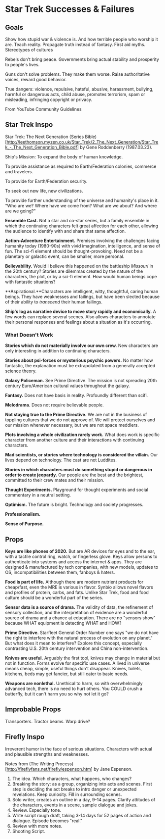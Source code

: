 # Star Trek Successes & Failures

## Goals

Show how stupid war & violence is. And how terrible people who worship it are.
Teach reality. Propagate truth instead of fantasy. First aid myths. Stereotypes of cultures



Rebels don't bring peace. Governments bring actual stability and prosperity to people's lives.

Guns don't solve problems. They make them worse. Raise authoritative voices, reward good behavior.

True dangers: violence, repulsive, hateful, abusive, harassment, bullying, harmful or dangerous acts, child abuse, promotes terrorism, spam or misleading, infringing copyright or privacy.

From YouTube Community Guidelines




## Star Trek Inspo
Star Trek: The Next Generation (Series Bible)[http://leethomson.myzen.co.uk/Star_Trek/2_The_Next_Generation/Star_Trek_-_The_Next_Generation_Bible.pdf] by Gene Roddenberry (1987.03.23).

Ship's Mission:
To expand the body of human knowledge.

To provide assistance as required to Earth/Federation colonies, commerce and travelers.

To provide for Earth/Federation security.

To seek out new life, new civilizations.

To provide further understanding of the universe and humanity's place in it. "Who are we? Where have we come from? What are we about? And where are we going?"

**Ensemble Cast.** Not a star and co-star series, but a family ensemble in which the continuing characters felt great affection for each other, allowing the audience to identify with and share that same affection.

**Action-Adventure Entertainment.**  Premises involving the challenges facing humanity today (1980-90s) with vivid imagination, intelligence, and sense of fun. The sci-fi element should be thought-provoking. Need not be a planetary or galactic event, can be smaller, more personal.

**Believability.** Would I believe this happened on the battleship *Missouri* in the 20th century? Stories are dilemmas created by the nature of the characters, the plot, or by a sci-fi element. How would human beings cope with fantastic situations?

**Aspirational.**Characters are intelligent, witty, thoughtful, caring human beings. They have weaknesses and failings, but have been slected because of their ability to *transcend* their human failings.

**Ship's log as narrative device to move story rapidly and economically.** A few words can replace several scenes. Also allows characters to annotate their personal responses and feelings about a situation as it's occurring.




### What Doesn't Work

**Stories which do not materially involve our own crew.** New characters are only interesting in addition to continuing characters.

**Stories about psi-forces or mysterious psychic powers.** No matter how fantastic, the explanation must be extrapolated from a generally accepted science theory. 

**Galaxy Policeman.** See Prime Directive. The mission is not spreading 20th century Euro/American cultural values throughout the galaxy.

**Fantasy.** Does not have basis in reality. Profoundly different than scifi. 

**Melodrama.** Does not require believable people.

**Not staying true to the Prime Directive.** We are not in the business of toppling cultures that we do not approve of. We will protect ourselves and our mission whenever necessary, but we are not space meddlers.

**Plots involving a whole civilization rarely work.** What does work is specific character from another culture and their interactions with continuing characters.

**Mad scientists, or stories where technology is considered the villain.**  Our lives depend on technology. The cast are not Luddites.

**Stories in which characters must do something stupid or dangerous in order to create jeopardy.**  Our people are the best and the brightest, committed to their crew mates and their mission.









**Thought Experiments.** Playground for thought experiments and social commentary in a neutral setting.

**Optimism.** The future is bright. Technology and society progresses.

**Professionalism.** 

**Sense of Purpose.** 



## Props

**Keys are like phones of 2020.** But are AR devices for eyes and to the ear, with a tactile control ring, watch, or fingerless glove. Keys allow persons to authenticate into systems and access the internet & apps. They are designed & manufactured by tech companies, with new models, updates to OS, incompatibilities between them, fanboys & haters.

**Food is part of life.** Although there are modern nutrient products for cheap/fast, even the MRE is various in flavor. Synbio allows novel flavors and profiles of protein, carbs, and fats. Unlike Star Trek, food and food culture should be a wonderful part of the series.

**Sensor data is a source of drama.** The validity of data, the refinement of sensory collection, and the interpretation of evidence are a wonderful source of drama and a chance at education. There are no "sensors show" because WHAT equipment is detecting WHAT and HOW?

**Prime Directive.** Starfleet General Order Number one says "we do not have the right to interfere with the natural process of evolution on any planet." But what does it mean to interfere? Explore this concept, especially contrasting U.S. 20th century intervention and China non-intervention.

**Knives are useful.** Arguably the first tool, knives may change in material but not in function. Forms evolve for specific use cases. A lived in universe means cheap, simple, useful things don't disappear. Knives, toilets, kitchens, beds may get fancier, but still cater to basic needs.


**Weapons are nonlethal.** Unethical to harm, so with overwhelmingly advanced tech, there is no need to hurt others. You COULD crush a butterfly, but it can't harm you so why not let it go?

## Improbable Props

Transporters. Tractor beams. Warp drive?



## Firefly Inspo

Irreverent humor in the face of serious situations.
Characters with actual and plausible strengths and weaknesses.


Notes from (The Writing Process)[http://fireflyfans.net/firefly/espenson.htm] by Jane Espenson.

1. The idea. Which characters, what happens, who changes?
2. Breaking the story: as a group, organizing into acts and scenes. First step is deciding the act breaks to intro danger or unexpected revelations. Keep curiosity. Fill in surrounding scenes.
3. Solo writer, creates an outline in a day, 9-14 pages. Clarify attitudes of the characters, events in a scene, sample dialogue and jokes.
4. Review. Especially tone.
5. Write script rough draft, taking 3-14 days for 52 pages of action and dialogue. Episode becomes "real."
6. Review with more notes.
7. Shooting Script.
